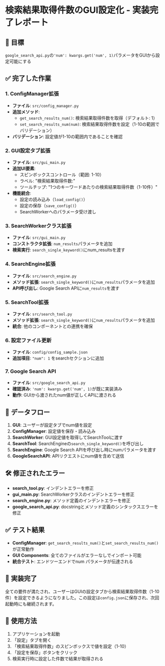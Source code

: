 # 検索結果取得件数のGUI設定化 - 実装完了レポート

## 🎯 目標
`google_search_api.py`の`'num': kwargs.get('num', 1)`パラメータをGUIから設定可能にする

## ✅ 完了した作業

### 1. ConfigManager拡張
- **ファイル**: `src/config_manager.py`
- **追加メソッド**:
  - `get_search_results_num()`: 検索結果取得件数を取得（デフォルト: 1）
  - `set_search_results_num(num)`: 検索結果取得件数を設定（1-10の範囲でバリデーション）
- **バリデーション**: 設定値が1-10の範囲内であることを確認

### 2. GUI設定タブ拡張
- **ファイル**: `src/gui_main.py`
- **追加UI要素**:
  - スピンボックスコントロール（範囲: 1-10）
  - ラベル: "検索結果取得件数:"
  - ツールチップ: "1つのキーワードあたりの検索結果取得件数（1-10件）"
- **機能統合**:
  - 設定の読み込み（`load_config()`）
  - 設定の保存（`save_config()`）
  - SearchWorkerへのパラメータ受け渡し

### 3. SearchWorkerクラス拡張
- **ファイル**: `src/gui_main.py`
- **コンストラクタ拡張**: `num_results`パラメータを追加
- **検索実行**: `search_single_keyword()`にnum_resultsを渡す

### 4. SearchEngine拡張
- **ファイル**: `src/search_engine.py`
- **メソッド拡張**: `search_single_keyword()`に`num_results`パラメータを追加
- **API呼び出し**: Google Search APIに`num_results`を渡す

### 5. SearchTool拡張
- **ファイル**: `src/search_tool.py`
- **メソッド拡張**: `search_single_keyword()`に`num_results`パラメータを追加
- **統合**: 他のコンポーネントとの連携を確保

### 6. 設定ファイル更新
- **ファイル**: `config/config_sample.json`
- **追加項目**: `"num": 1` をsearchセクションに追加

### 7. Google Search API
- **ファイル**: `src/google_search_api.py`
- **確認済み**: `'num': kwargs.get('num', 1)`が既に実装済み
- **動作**: GUIから渡されたnum値が正しくAPIに渡される

## 🔄 データフロー
1. **GUI**: ユーザーが設定タブでnum値を設定
2. **ConfigManager**: 設定値を保存・読み込み
3. **SearchWorker**: GUI設定値を取得してSearchToolに渡す
4. **SearchTool**: SearchEngineの`search_single_keyword()`を呼び出し
5. **SearchEngine**: Google Search APIを呼び出し時にnumパラメータを渡す
6. **GoogleSearchAPI**: APIリクエストにnum値を含めて送信

## 🛠️ 修正されたエラー
- **search_tool.py**: インデントエラーを修正
- **gui_main.py**: SearchWorkerクラスのインデントエラーを修正
- **search_engine.py**: メソッド定義のインデントエラーを修正
- **google_search_api.py**: docstringとメソッド定義のシンタックスエラーを修正

## ✅ テスト結果
- **ConfigManager**: `get_search_results_num()`と`set_search_results_num()`が正常動作
- **GUI Components**: 全てのファイルがエラーなしでインポート可能
- **統合テスト**: エンドツーエンドでnum パラメータが伝達される

## 🎉 実装完了
全ての要件が満たされ、ユーザーはGUIの設定タブから検索結果取得件数（1-10件）を設定できるようになりました。この設定は`config.json`に保存され、次回起動時にも継続されます。

## 📝 使用方法
1. アプリケーションを起動
2. 「設定」タブを開く
3. 「検索結果取得件数」のスピンボックスで値を設定（1-10）
4. 「設定を保存」ボタンをクリック
5. 検索実行時に設定した件数で結果が取得される
